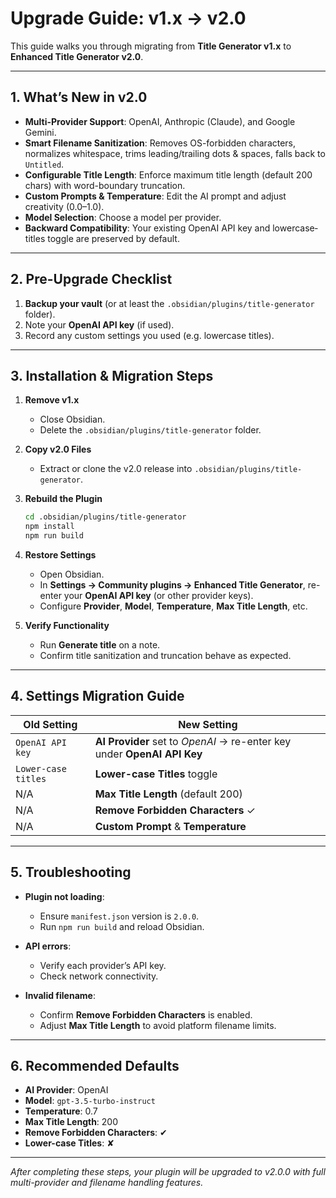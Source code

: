 # Upgrade Guide: v1.x → v2.0

This guide walks you through migrating from **Title Generator v1.x** to **Enhanced Title Generator v2.0**.

---

## 1. What’s New in v2.0

- **Multi-Provider Support**: OpenAI, Anthropic (Claude), and Google Gemini.
- **Smart Filename Sanitization**: Removes OS-forbidden characters, normalizes whitespace, trims leading/trailing dots & spaces, falls back to `Untitled`.
- **Configurable Title Length**: Enforce maximum title length (default 200 chars) with word-boundary truncation.
- **Custom Prompts & Temperature**: Edit the AI prompt and adjust creativity (0.0–1.0).
- **Model Selection**: Choose a model per provider.
- **Backward Compatibility**: Your existing OpenAI API key and lowercase‐titles toggle are preserved by default.

---

## 2. Pre-Upgrade Checklist

1. **Backup your vault** (or at least the `.obsidian/plugins/title-generator` folder).
2. Note your **OpenAI API key** (if used).
3. Record any custom settings you used (e.g. lowercase titles).

---

## 3. Installation & Migration Steps

1. **Remove v1.x**  
   - Close Obsidian.  
   - Delete the `.obsidian/plugins/title-generator` folder.  

2. **Copy v2.0 Files**  
   - Extract or clone the v2.0 release into `.obsidian/plugins/title-generator`.

3. **Rebuild the Plugin**  
   ```bash
   cd .obsidian/plugins/title-generator
   npm install
   npm run build
   ```

4. **Restore Settings**  
   - Open Obsidian.  
   - In **Settings → Community plugins → Enhanced Title Generator**, re-enter your **OpenAI API key** (or other provider keys).  
   - Configure **Provider**, **Model**, **Temperature**, **Max Title Length**, etc.  

5. **Verify Functionality**  
   - Run **Generate title** on a note.  
   - Confirm title sanitization and truncation behave as expected.  

---

## 4. Settings Migration Guide

| Old Setting          | New Setting                          |
|----------------------|--------------------------------------|
| `OpenAI API key`     | **AI Provider** set to _OpenAI_ → re-enter key under **OpenAI API Key** |
| `Lower-case titles`  | **Lower-case Titles** toggle         |
| N/A                  | **Max Title Length** (default 200)   |
| N/A                  | **Remove Forbidden Characters** ✓    |
| N/A                  | **Custom Prompt** & **Temperature**  |

---

## 5. Troubleshooting

- **Plugin not loading**:  
  - Ensure `manifest.json` version is `2.0.0`.  
  - Run `npm run build` and reload Obsidian.

- **API errors**:  
  - Verify each provider’s API key.  
  - Check network connectivity.

- **Invalid filename**:  
  - Confirm **Remove Forbidden Characters** is enabled.  
  - Adjust **Max Title Length** to avoid platform filename limits.

---

## 6. Recommended Defaults

- **AI Provider**: OpenAI  
- **Model**: `gpt-3.5-turbo-instruct`  
- **Temperature**: 0.7  
- **Max Title Length**: 200  
- **Remove Forbidden Characters**: ✔  
- **Lower-case Titles**: ✘  

---

*After completing these steps, your plugin will be upgraded to v2.0.0 with full multi-provider and filename handling features.*
